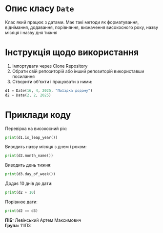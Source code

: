 # Опис класу  `Date`
Клас який працює з датами. Має такі методи як форматування, віднімання, додавання, порівняння, визначення високосного року, назву місяця і назву дня тижня
# Інструкція щодо використання
1. Імпортувати через Clone Repository
2. Обрати свій репозиторій або інший репозиторій використавши посилання
3. Створити об'єкти і працювати з ними:
```python
d1 = Date(16, 4, 2025, "Поїздка додому")
d2 = Date(2, 2, 2025)
```
# Приклади коду
Перевірка на високосний рік:
```python
print(d1.is_leap_year())
```
Виводить назву місяця з днем і роком:
```python
print(d2.month_name())
```
Виводить день тижня:
```python
print(d3.day_of_week())
```
Додає 10 днів до дати:
```python
print(d2 + 10)
```
Порівнює дати:
```python
print(d2 == d3)
```

**ПІБ:** Левінський Артем Максимович  
**Група:** 11ІПЗ
